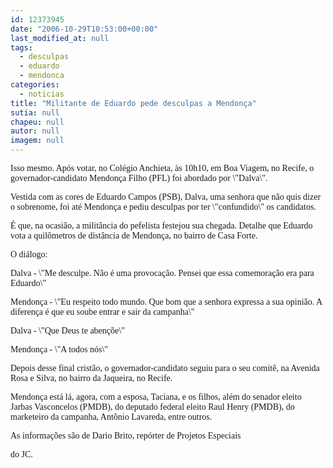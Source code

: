 ```yaml
---
id: 12373945
date: "2006-10-29T10:53:00+00:00"
last_modified_at: null
tags:
  - desculpas
  - eduardo
  - mendonca
categories:
  - noticias
title: "Militante de Eduardo pede desculpas a Mendonça"
sutia: null
chapeu: null
autor: null
imagem: null
---
```

<p><P><FONT face=Verdana>Isso mesmo. Após votar, no Colégio Anchieta, às 10h10, em Boa Viagem, no Recife, o governador-candidato Mendonça Filho (PFL) foi abordado por \"Dalva\".</FONT></P></p>
<p><P><FONT face=Verdana>Vestida&nbsp;com as cores de Eduardo Campos (PSB), Dalva, uma senhora que não quis dizer o sobrenome,&nbsp;foi até Mendonça e pediu desculpas por ter&nbsp;\"confundido\" os candidatos. </FONT></P></p>
<p><P><FONT face=Verdana>É que, na ocasião, a militância do pefelista festejou sua chegada. Detalhe que Eduardo vota a quilômetros de distância de Mendonça, no bairro&nbsp;de Casa Forte.</FONT></P></p>
<p><P><FONT face=Verdana>O diálogo:</FONT></P></p>
<p><P><FONT face=Verdana>Dalva - \"Me desculpe. Não é uma provocação. Pensei que essa comemoração era para Eduardo\"&nbsp;&nbsp;</FONT></P></p>
<p><P><FONT face=Verdana>Mendonça - \"Eu respeito todo mundo.&nbsp;Que bom que a senhora expressa a sua opinião. A diferença é que eu soube entrar e sair da campanha\"</FONT></P></p>
<p><P><FONT face=Verdana>Dalva - \"Que Deus te abençõe\"</FONT></P></p>
<p><P><FONT face=Verdana>Mendonça - \"A todos nós\"</FONT></P></p>
<p><P><FONT face=Verdana>Depois desse final cristão,&nbsp;o governador-candidato&nbsp;seguiu para o seu comitê, na Avenida Rosa e Silva, no bairro da Jaqueira, no Recife.</FONT></P></p>
<p><P><FONT face=Verdana>Mendonça&nbsp;está lá, agora, com a esposa, Taciana, e os filhos, além do senador eleito Jarbas Vasconcelos (PMDB), do deputado federal eleito Raul Henry (PMDB), do marketeiro da campanha, Antônio Lavareda, entre outros.</FONT></P></p>
<p><P><FONT face=Verdana>As informações são de&nbsp;Dario Brito, repórter de Projetos Especiais</p>
<p> do JC. &nbsp;</FONT></P> </p>
